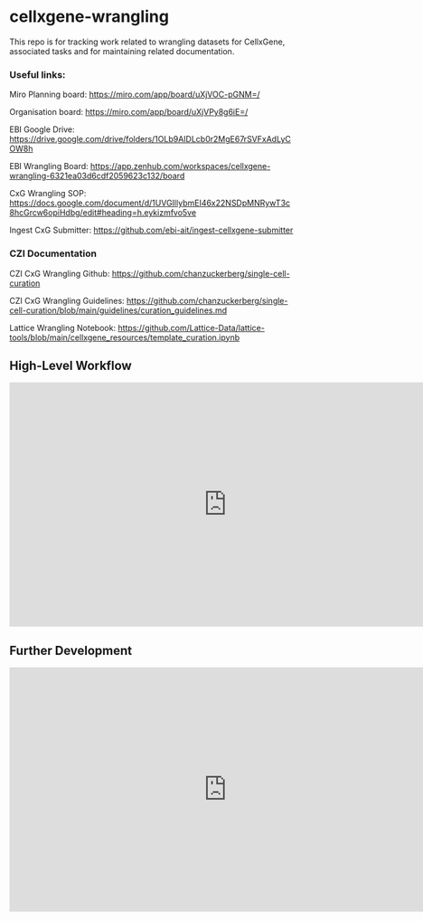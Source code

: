 # cellxgene-wrangling
This repo is for tracking work related to wrangling datasets for CellxGene, associated tasks and for maintaining related documentation.

### Useful links: 
Miro Planning board: https://miro.com/app/board/uXjVOC-pGNM=/

Organisation board: https://miro.com/app/board/uXjVPy8g6iE=/

EBI Google Drive: https://drive.google.com/drive/folders/1OLb9AIDLcb0r2MgE67rSVFxAdLyCOW8h

EBI Wrangling Board: https://app.zenhub.com/workspaces/cellxgene-wrangling-6321ea03d6cdf2059623c132/board

CxG Wrangling SOP: https://docs.google.com/document/d/1UVGIllybmEI46x22NSDpMNRywT3c8hcGrcw6opiHdbg/edit#heading=h.eykizmfvo5ve

Ingest CxG Submitter: https://github.com/ebi-ait/ingest-cellxgene-submitter


### CZI Documentation
CZI CxG Wrangling Github: https://github.com/chanzuckerberg/single-cell-curation

CZI CxG Wrangling Guidelines: https://github.com/chanzuckerberg/single-cell-curation/blob/main/guidelines/curation_guidelines.md

Lattice Wrangling Notebook: https://github.com/Lattice-Data/lattice-tools/blob/main/cellxgene_resources/template_curation.ipynb


## High-Level Workflow
<iframe width="768" height="432" src="https://miro.com/app/live-embed/uXjVPyD_8Yc=/?moveToViewport=-5512,-3242,5081,2945&embedId=202864987648" frameborder="0" scrolling="no" allow="fullscreen; clipboard-read; clipboard-write" allowfullscreen></iframe>

## Further Development
<iframe width="768" height="432" src="https://miro.com/app/live-embed/uXjVOC-pGNM=/?moveToViewport=-1311,-598,5074,2941&embedId=367313733037" frameborder="0" scrolling="no" allow="fullscreen; clipboard-read; clipboard-write" allowfullscreen></iframe>